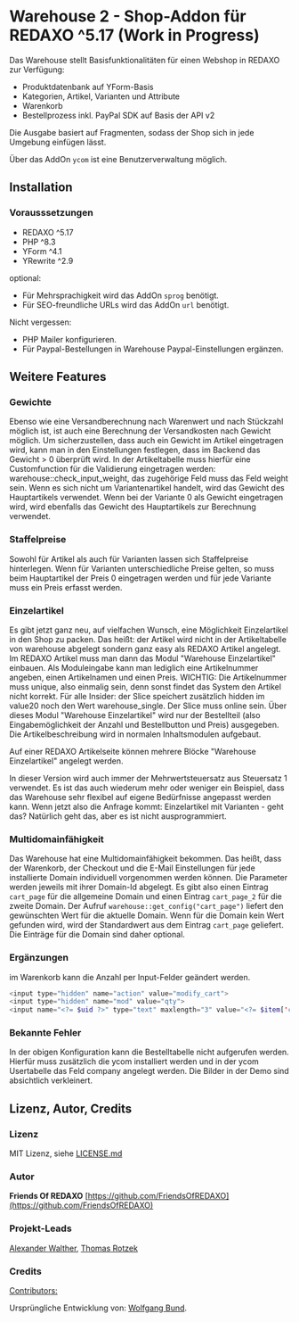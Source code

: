 # Warehouse 2 - Shop-Addon für REDAXO ^5.17 (Work in Progress)

Das Warehouse stellt Basisfunktionalitäten für einen Webshop in REDAXO zur Verfügung:

* Produktdatenbank auf YForm-Basis
* Kategorien, Artikel, Varianten und Attribute
* Warenkorb
* Bestellprozess inkl. PayPal SDK auf Basis der API v2

Die Ausgabe basiert auf Fragmenten, sodass der Shop sich in jede Umgebung einfügen lässt.

Über das AddOn `ycom` ist eine Benutzerverwaltung möglich.

## Installation

### Vorausssetzungen

* REDAXO ^5.17
* PHP ^8.3
* YForm ^4.1
* YRewrite ^2.9

optional:

* Für Mehrsprachigkeit wird das AddOn `sprog` benötigt.
* Für SEO-freundliche URLs wird das AddOn `url` benötigt.

Nicht vergessen:

* PHP Mailer konfigurieren.
* Für Paypal-Bestellungen in Warehouse Paypal-Einstellungen ergänzen.

## Weitere Features

### Gewichte

Ebenso wie eine Versandberechnung nach Warenwert und nach Stückzahl möglich ist, ist auch eine Berechnung der Versandkosten nach Gewicht möglich. Um sicherzustellen, dass auch ein Gewicht im Artikel eingetragen wird, kann man in den Einstellungen festlegen, dass im Backend das Gewicht > 0 überprüft wird. In der Artikeltabelle muss hierfür eine Customfunction für die Validierung eingetragen werden: warehouse::check_input_weight, das zugehörige Feld muss das Feld weight sein. Wenn es sich nicht um Variantenartikel handelt, wird das Gewicht des Hauptartikels verwendet. Wenn bei der Variante 0 als Gewicht eingetragen wird, wird ebenfalls das Gewicht des Hauptartikels zur Berechnung verwendet.

### Staffelpreise

Sowohl für Artikel als auch für Varianten lassen sich Staffelpreise hinterlegen. Wenn für Varianten unterschiedliche Preise gelten, so muss beim Hauptartikel der Preis 0 eingetragen werden und für jede Variante muss ein Preis erfasst werden.

### Einzelartikel

Es gibt jetzt ganz neu, auf vielfachen Wunsch, eine Möglichkeit Einzelartikel in den Shop zu packen. Das heißt: der Artikel wird nicht in der Artikeltabelle von warehouse abgelegt sondern ganz easy als REDAXO Artikel angelegt. Im REDAXO Artikel muss man dann das Modul "Warehouse Einzelartikel" einbauen. Als Moduleingabe kann man lediglich eine Artikelnummer angeben, einen Artikelnamen und einen Preis. WICHTIG: Die Artikelnummer muss unique, also einmalig sein, denn sonst findet das System den Artikel nicht korrekt. Für alle Insider: der Slice speichert zusätzlich hidden im value20 noch den Wert warehouse_single. Der Slice muss online sein. Über dieses Modul "Warehouse Einzelartikel" wird nur der Bestellteil (also Eingabemöglichkeit der Anzahl und Bestellbutton und Preis) ausgegeben. Die Artikelbeschreibung wird in normalen Inhaltsmodulen aufgebaut.

Auf einer REDAXO Artikelseite können mehrere Blöcke "Warehouse Einzelartikel" angelegt werden.

In dieser Version wird auch immer der Mehrwertsteuersatz aus Steuersatz 1 verwendet. Es ist das auch wiederum mehr oder weniger ein Beispiel, dass das Warehouse sehr flexibel auf eigene Bedürfnisse angepasst werden kann. Wenn jetzt also die Anfrage kommt: Einzelartikel mit Varianten - geht das? Natürlich geht das, aber es ist nicht ausprogrammiert.

### Multidomainfähigkeit

Das Warehouse hat eine Multidomainfähigkeit bekommen. Das heißt, dass der Warenkorb, der Checkout und die E-Mail Einstellungen für jede installierte Domain individuell vorgenommen werden können. Die Parameter werden jeweils mit ihrer Domain-Id abgelegt. Es gibt also einen Eintrag `cart_page` für die allgemeine Domain und einen Eintrag `cart_page_2` für die zweite Domain. Der Aufruf `warehouse::get_config("cart_page")` liefert den gewünschten Wert für die aktuelle Domain. Wenn für die Domain kein Wert gefunden wird, wird der Standardwert aus dem Eintrag `cart_page` geliefert. Die Einträge für die Domain sind daher optional.

### Ergänzungen

im Warenkorb kann die Anzahl per Input-Felder geändert werden.

```php
<input type="hidden" name="action" value="modify_cart">
<input type="hidden" name="mod" value="qty">
<input name="<?= $uid ?>" type="text" maxlength="3" value="<?= $item['count'] ?>">
```

### Bekannte Fehler

In der obigen Konfiguration kann die Bestelltabelle nicht aufgerufen werden. Hierfür muss zusätzlich die ycom installiert werden und in der ycom Usertabelle das Feld company angelegt werden.
Die Bilder in der Demo sind absichtlich verkleinert.

## Lizenz, Autor, Credits

### Lizenz

MIT Lizenz, siehe [LICENSE.md](https://github.com/FriendsOfREDAXO/warehouse/blob/main/LICENSE.md)

### Autor

**Friends Of REDAXO**
[https://github.com/FriendsOfREDAXO](https://github.com/FriendsOfREDAXO)

### Projekt-Leads

[Alexander Walther](https://github.com/alxndr-w), [Thomas Rotzek](https://github.com/rotzek)

### Credits

[Contributors:](https://github.com/FriendsOfREDAXO/consent_manager/graphs/contributors)

Ursprüngliche Entwicklung von: [Wolfgang Bund](https://github.com/dtpop).
